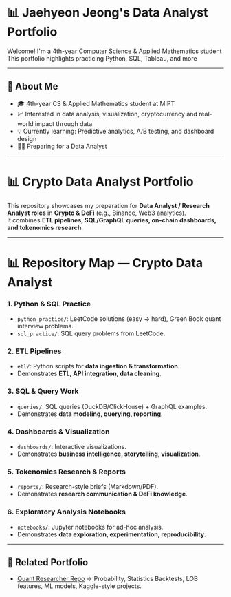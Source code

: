 # 📊 Jaehyeon Jeong's Data Analyst Portfolio

Welcome! I'm a 4th-year Computer Science & Applied Mathematics student This portfolio highlights practicing Python, SQL, Tableau, and more

---

## 🧠 About Me
- 🎓 4th-year CS & Applied Mathematics student at MIPT
- 📈 Interested in data analysis, visualization, cryptocurrency and real-world impact through data
- 💡 Currently learning: Predictive analytics, A/B testing, and dashboard design
- 🧑‍💻 Preparing for a Data Analyst 

---
# 📊 Crypto Data Analyst Portfolio

This repository showcases my preparation for **Data Analyst / Research Analyst roles** in **Crypto & DeFi** (e.g., Binance, Web3 analytics).  
It combines **ETL pipelines, SQL/GraphQL queries, on-chain dashboards, and tokenomics research**.

---

# 📊 Repository Map — Crypto Data Analyst

### 1. Python & SQL Practice
- `python_practice/`: LeetCode solutions (easy → hard), Green Book quant interview problems.
- `sql_practice/`: SQL query problems from LeetCode.

### 2. ETL Pipelines
- `etl/`: Python scripts for **data ingestion & transformation**.  
- Demonstrates **ETL, API integration, data cleaning**.  

### 3. SQL & Query Work
- `queries/`: SQL queries (DuckDB/ClickHouse) + GraphQL examples.  
- Demonstrates **data modeling, querying, reporting**.  

### 4. Dashboards & Visualization
- `dashboards/`: Interactive visualizations.  
- Demonstrates **business intelligence, storytelling, visualization**.  

### 5. Tokenomics Research & Reports
- `reports/`: Research-style briefs (Markdown/PDF).  
- Demonstrates **research communication & DeFi knowledge**.  

### 6. Exploratory Analysis Notebooks
- `notebooks/`: Jupyter notebooks for ad-hoc analysis.  
- Demonstrates **data exploration, experimentation, reproducibility**.  

---

## 🔗 Related Portfolio
- [Quant Researcher Repo](https://github.com/Jaehyeon-Jeong/quant-researcher) → Probability, Statistics Backtests, LOB features, ML models, Kaggle-style projects.

